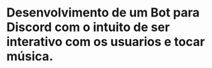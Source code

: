 # Desenvolvimento de um Bot para Discord com o intuito de ser interativo com os usuarios e tocar música.
